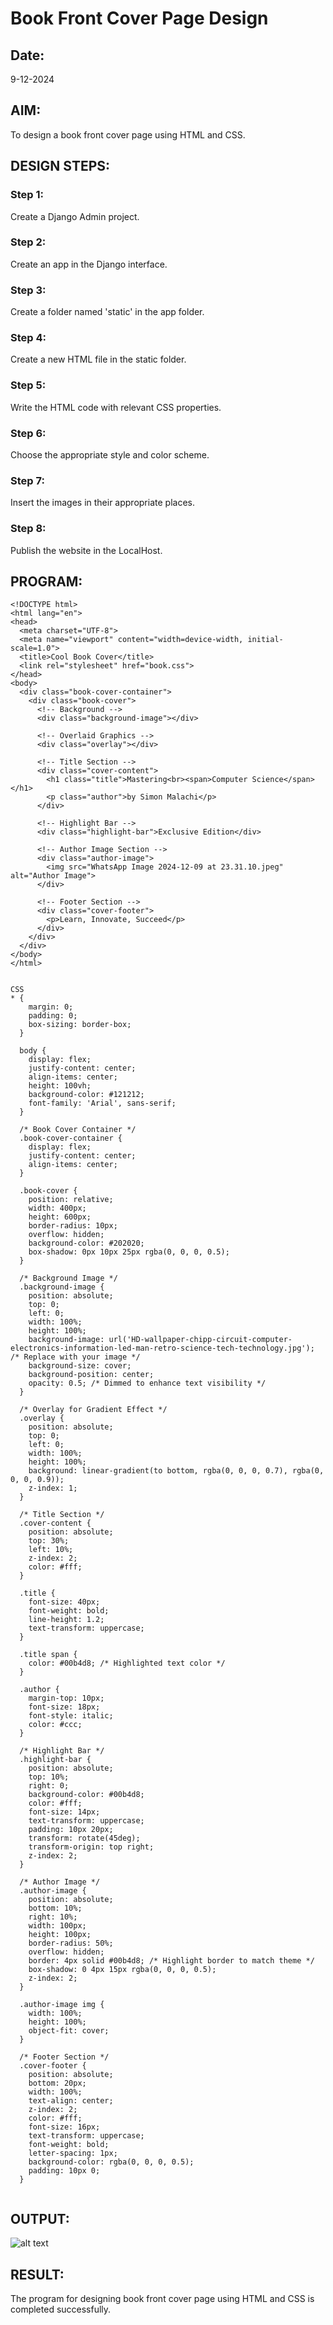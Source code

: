 #  Book Front Cover Page Design
## Date:
9-12-2024

## AIM:
To design a book front cover page using HTML and CSS.

## DESIGN STEPS:

### Step 1:
Create a Django Admin project.

### Step 2:
Create an app in the Django interface.

### Step 3:
Create a folder named 'static' in the app folder.

### Step 4:
Create a new HTML file in the static folder.

### Step 5:
Write the HTML code with relevant CSS properties.

### Step 6:
Choose the appropriate style and color scheme.

### Step 7:
Insert the images in their appropriate places.

### Step 8:
Publish the website in the LocalHost.

## PROGRAM:
```
<!DOCTYPE html>
<html lang="en">
<head>
  <meta charset="UTF-8">
  <meta name="viewport" content="width=device-width, initial-scale=1.0">
  <title>Cool Book Cover</title>
  <link rel="stylesheet" href="book.css">
</head>
<body>
  <div class="book-cover-container">
    <div class="book-cover">
      <!-- Background -->
      <div class="background-image"></div>

      <!-- Overlaid Graphics -->
      <div class="overlay"></div>

      <!-- Title Section -->
      <div class="cover-content">
        <h1 class="title">Mastering<br><span>Computer Science</span></h1>
        <p class="author">by Simon Malachi</p>
      </div>

      <!-- Highlight Bar -->
      <div class="highlight-bar">Exclusive Edition</div>

      <!-- Author Image Section -->
      <div class="author-image">
        <img src="WhatsApp Image 2024-12-09 at 23.31.10.jpeg" alt="Author Image">
      </div>

      <!-- Footer Section -->
      <div class="cover-footer">
        <p>Learn, Innovate, Succeed</p>
      </div>
    </div>
  </div>
</body>
</html>


CSS
* {
    margin: 0;
    padding: 0;
    box-sizing: border-box;
  }
  
  body {
    display: flex;
    justify-content: center;
    align-items: center;
    height: 100vh;
    background-color: #121212;
    font-family: 'Arial', sans-serif;
  }
  
  /* Book Cover Container */
  .book-cover-container {
    display: flex;
    justify-content: center;
    align-items: center;
  }
  
  .book-cover {
    position: relative;
    width: 400px;
    height: 600px;
    border-radius: 10px;
    overflow: hidden;
    background-color: #202020;
    box-shadow: 0px 10px 25px rgba(0, 0, 0, 0.5);
  }
  
  /* Background Image */
  .background-image {
    position: absolute;
    top: 0;
    left: 0;
    width: 100%;
    height: 100%;
    background-image: url('HD-wallpaper-chipp-circuit-computer-electronics-information-led-man-retro-science-tech-technology.jpg'); /* Replace with your image */
    background-size: cover;
    background-position: center;
    opacity: 0.5; /* Dimmed to enhance text visibility */
  }
  
  /* Overlay for Gradient Effect */
  .overlay {
    position: absolute;
    top: 0;
    left: 0;
    width: 100%;
    height: 100%;
    background: linear-gradient(to bottom, rgba(0, 0, 0, 0.7), rgba(0, 0, 0, 0.9));
    z-index: 1;
  }
  
  /* Title Section */
  .cover-content {
    position: absolute;
    top: 30%;
    left: 10%;
    z-index: 2;
    color: #fff;
  }
  
  .title {
    font-size: 40px;
    font-weight: bold;
    line-height: 1.2;
    text-transform: uppercase;
  }
  
  .title span {
    color: #00b4d8; /* Highlighted text color */
  }
  
  .author {
    margin-top: 10px;
    font-size: 18px;
    font-style: italic;
    color: #ccc;
  }
  
  /* Highlight Bar */
  .highlight-bar {
    position: absolute;
    top: 10%;
    right: 0;
    background-color: #00b4d8;
    color: #fff;
    font-size: 14px;
    text-transform: uppercase;
    padding: 10px 20px;
    transform: rotate(45deg);
    transform-origin: top right;
    z-index: 2;
  }
  
  /* Author Image */
  .author-image {
    position: absolute;
    bottom: 10%;
    right: 10%;
    width: 100px;
    height: 100px;
    border-radius: 50%;
    overflow: hidden;
    border: 4px solid #00b4d8; /* Highlight border to match theme */
    box-shadow: 0 4px 15px rgba(0, 0, 0, 0.5);
    z-index: 2;
  }
  
  .author-image img {
    width: 100%;
    height: 100%;
    object-fit: cover;
  }
  
  /* Footer Section */
  .cover-footer {
    position: absolute;
    bottom: 20px;
    width: 100%;
    text-align: center;
    z-index: 2;
    color: #fff;
    font-size: 16px;
    text-transform: uppercase;
    font-weight: bold;
    letter-spacing: 1px;
    background-color: rgba(0, 0, 0, 0.5);
    padding: 10px 0;
  }
  

```


## OUTPUT:
![alt text](<Screenshot (20)-1.png>)


## RESULT:
The program for designing book front cover page using HTML and CSS is completed successfully.
